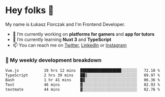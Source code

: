 # Hey folks 👋

My name is Łukasz Florczak and I'm Frontend Developer. 

- 🔭 I’m currently working on **platforms for gamers** and **app for tutors**
- 🌱 I’m currently learning **Nuxt 3** and **TypeScript**
- 📫 You can reach me on [Twitter](https://twitter.com/lukaszflorczak), [LinkedIn](https://pl.linkedin.com/in/lukasz-florczak) or [Instagram](https://instagram.com/lukaszflorczak)


### 🧮 My weekly development breakdown

<!--START_SECTION:waka-->

```txt
Vue.js           19 hrs 12 mins  ██████████████████░░░░░░░   72.10 %
TypeScript       2 hrs 39 mins   ██▒░░░░░░░░░░░░░░░░░░░░░░   09.97 %
Bash             1 hr 41 mins    █▓░░░░░░░░░░░░░░░░░░░░░░░   06.36 %
Text             46 mins         ▓░░░░░░░░░░░░░░░░░░░░░░░░   02.93 %
textmate         44 mins         ▓░░░░░░░░░░░░░░░░░░░░░░░░   02.76 %
```

<!--END_SECTION:waka-->

<!--
**lukaszflorczak/lukaszflorczak** is a ✨ _special_ ✨ repository because its `README.md` (this file) appears on your GitHub profile.

Here are some ideas to get you started:

- 🔭 I’m currently working on ...
- 🌱 I’m currently learning ...
- 👯 I’m looking to collaborate on ...
- 🤔 I’m looking for help with ...
- 💬 Ask me about ...
- 📫 How to reach me: ...
- 😄 Pronouns: ...
- ⚡ Fun fact: ...
-->
